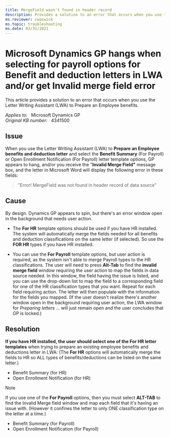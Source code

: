 ```yaml
---
title: MergeField wasn't found in header record
description: Provides a solution to an error that occurs when you use the Letter Writing Assistant (LWA) to Prepare an Employee benefits.
ms.reviewer: cwaswick
ms.topic: troubleshooting
ms.date: 03/31/2021
---
```

# Microsoft Dynamics GP hangs when selecting for payroll options for Benefit and deduction letters in LWA and/or get Invalid merge field error

This article provides a solution to an error that occurs when you use the Letter Writing Assistant (LWA) to Prepare an Employee benefits.

_Applies to:_ &nbsp; Microsoft Dynamics GP  
_Original KB number:_ &nbsp; 4341500

## Issue

When you use the Letter Writing Assistant (LWA) to **Prepare an Employee benefits and deduction letter** and select the **Benefit Summary** (For Payroll) or Open Enrollment Notification (For Payroll) letter template options, GP appears to hang, and/or you receive the "**Invalid Merge Field"** message box, and the letter in Microsoft Word will display the following error in these fields:

> "Error! MergeField was not found in header record of data source"

## Cause

By design. Dynamics GP appears to spin, but there's an error window open in the background that needs user action.

- The **For HR** template options should be used if you have HR installed. The system will automatically merge the fields needed for all benefits and deduction classifications on the same letter (if selected). So use the **FOR HR** types if you have HR installed.

- You can use the **For Payroll** template options, but user action is required, as the system isn't able to merge Payroll types to the HR classifications. The user will need to press **Alt-Tab** to find the **invalid merge field** window requiring the user action to map the fields in data source needed. In this window, the field having the issue is listed, and you can use the drop-down list to map the field to a corresponding field for one of the HR classification types that you want. Repeat for each field requiring action. The letter will then populate with the information for the fields you mapped. (If the user doesn't realize there's another window open in the background requiring user action, the LWA window for *Preparing letters ...* will just remain open and the user concludes that GP is locked.)

## Resolution

**If you have HR installed, the user should select one of the For HR letter templates** when trying to prepare an existing employee benefits and deductions letter in LWA: (The **For HR** options will automatically merge the fields to HR so ALL types of benefits/deductions can be listed on the same letter.)

- Benefit Summary (for HR)
- Open Enrollment Notification (for HR)

> [!NOTE]
> If you use one of the **For Payroll** options, then you must select **ALT-TAB** to find the Invalid Merge field window and map each field that it's having an issue with. (However it confines the letter to only ONE classification type on the letter at a time.)
>
> - Benefit Summary (for Payroll)
> - Open Enrollment Notification (for Payroll)
